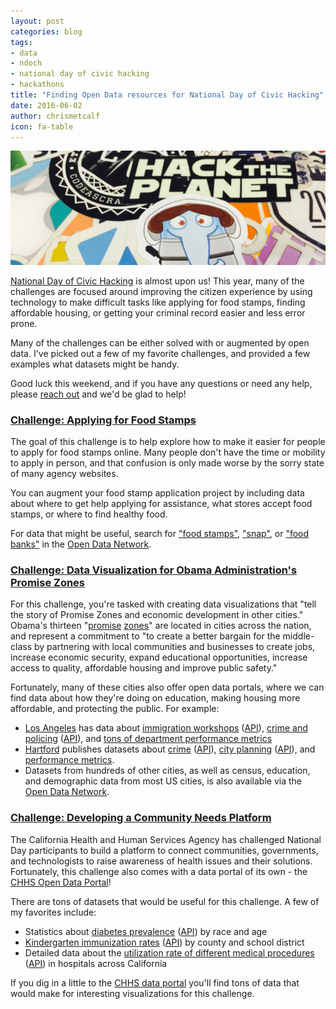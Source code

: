 ```yaml
---
layout: post
categories: blog
tags:
- data
- ndoch
- national day of civic hacking
- hackathons
title: "Finding Open Data resources for National Day of Civic Hacking"
date: 2016-06-02
author: chrismetcalf
icon: fa-table
---
```


![Hack the Planet](/img/2016-06-03-stickers.png)

[National Day of Civic Hacking](https://www.codeforamerica.org/events/national-day-2016) is almost upon us! This year, many of the challenges are focused around improving the citizen experience by using technology to make difficult tasks like applying for food stamps, finding affordable housing, or getting your criminal record easier and less error prone.

Many of the challenges can be either solved with or augmented by open data. I've picked out a few of my favorite challenges, and provided a few examples what datasets might be handy.

Good luck this weekend, and if you have any questions or need any help, please [reach out](/blog/2016/05/19/preparing-for-ndoch.html#for-event-attendees) and we'd be glad to help!

### [Challenge: Applying for Food Stamps](https://www.codeforamerica.org/events/national-day-2016/challenge-applying-for-food-stamps)

The goal of this challenge is to help explore how to make it easier for people to apply for food stamps online. Many people don't have the time or mobility to apply in person, and that confusion is only made worse by the sorry state of many agency websites.

You can augment your food stamp application project by including data about where to get help applying for assistance, what stores accept food stamps, or where to find healthy food.

For data that might be useful, search for ["food stamps"](http://www.opendatanetwork.com/search?q=food+stamps), ["snap"](http://www.opendatanetwork.com/search?q=snap), or ["food banks"](http://www.opendatanetwork.com/search?q=food+banks) in the [Open Data Network](http://www.opendatanetwork.com).

### [Challenge: Data Visualization for Obama Administration's Promise Zones](https://www.codeforamerica.org/events/national-day-2016/challenge-promise-zone-data)

For this challenge, you're tasked with creating data visualizations that "tell the story of Promise Zones and economic development in other cities." Obama's thirteen "[promise](https://www.whitehouse.gov/the-press-office/2014/01/08/fact-sheet-president-obama-s-promise-zones-initiative) [zones](https://www.whitehouse.gov/blog/2015/04/28/accelerating-economic-mobility-through-promise-zone-partnerships)" are located in cities across the nation, and represent a commitment to "to create a better bargain for the middle-class by partnering with local communities and businesses to create jobs, increase economic security, expand educational opportunities, increase access to quality, affordable housing and improve public safety."

Fortunately, many of these cities also offer open data portals, where we can find data about how they're doing on education, making housing more affordable, and protecting the public. For example:

- [Los Angeles](https://data.lacity.org/browse) has data about [immigration workshops](https://data.lacity.org/A-Well-Run-City/Immigration-Workshops/2in3-5b7t) ([API](http://dev.socrata.com/foundry/data.lacity.org/2in3-5b7t)), [crime and policing](https://data.lacity.org/A-Safe-City/LAPD-Calls-for-Service-2014/mgue-vbsx) ([API](http://dev.socrata.com/foundry/data.lacity.org/mgue-vbsx)), and [tons of department performance metrics](https://data.lacity.org/browse?limitTo=datasets&q=Performance+Metrics&sortBy=relevance&utf8=%E2%9C%93)
- [Hartford](https://data.hartford.gov/) publishes datasets about [crime](https://data.hartford.gov/Public-Safety/Police-Incidents-01012005-to-Current/889t-nwfu) ([API](http://dev.socrata.com/foundry/data.hartford.gov/889t-nwfu)), [city planning](https://data.hartford.gov/Housing-Development/PlanningApplications_01012011_Current/nhs7-e594) ([API](http://dev.socrata.com/foundry/data.hartford.gov/nhs7-e594)), and [performance metrics](https://hartstat.hartford.gov/).
- Datasets from hundreds of other cities, as well as census, education, and demographic data from most US cities, is also available via the [Open Data Network](http://www.opendatanetwork.com).

### [Challenge: Developing a Community Needs Platform](https://www.codeforamerica.org/events/national-day-2016/challenge-developing-a-community-needs-platform-solution-california-health-and-human-services-agency)

The California Health and Human Services Agency has challenged National Day participants to build a platform to connect communities, governments, and technologists to raise awareness of health issues and their solutions. Fortunately, this challenge also comes with a data portal of its own - the [CHHS Open Data Portal](https://chhs.data.ca.gov/)!

There are tons of datasets that would be useful for this challenge. A few of my favorites include:

- Statistics about [diabetes prevalence](https://chhs.data.ca.gov/Diseases-and-Conditions/Diabetes-Prevalence-2014/xzf5-3jqh) ([API](http://dev.socrata.com/foundry/chhs.data.ca.gov/xzf5-3jqh)) by race and age
- [Kindergarten immunization rates](https://chhs.data.ca.gov/Healthcare/School-Immunizations-in-Kindergarten-by-Academic-Y/f2s8-udr5) ([API](http://dev.socrata.com/foundry/chhs.data.ca.gov/f2s8-udr5)) by county and school district
- Detailed data about the [utilization rate of different medical procedures](https://chhs.data.ca.gov/Healthcare/Number-of-Selected-Inpatient-Medical-Procedures-Ca/mdt8-gwyw) ([API](http://dev.socrata.com/foundry/chhs.data.ca.gov/mdt8-gwyw)) in hospitals across California

If you dig in a little to the [CHHS data portal](https://chhs.data.ca.gov/) you'll find tons of data that would make for interesting visualizations for this challenge.
